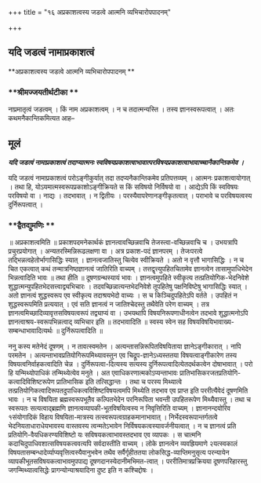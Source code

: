 +++
title = "१६ अप्रकाशत्वस्य जडत्वे आत्मनि व्यभिचारोपपादनम्"

+++


## यदि जडत्वं नामाप्रकाशत्वं

**अप्रकाशत्वस्य जडत्वे आत्मनि व्यभिचारोपपादनम् **

### **श्रीमज्जयतीर्थटीका **

नाप्रमातृत्वं जडत्वम् । किं नाम अप्रकाशत्वम् । न च तदात्मन्यस्ति । तस्य ज्ञानस्वरूपत्वात् । अतः कथमनैकान्तिकमित्यत आह–

## **मूलं**

***यदि जडत्वं नामाप्रकाशत्वं तदाप्यात्मनः स्वविषयप्रकाशत्वाभावात्परविषयप्रकाशत्वाभावाच्चानैकान्तिकमेव ।***

यदि जडत्वं नामाप्रकाशत्वं परोऽङ्गीकुर्यात् तदा तदप्यनैकान्तिकमेव प्रतिपत्तव्यम् । आत्मनः प्रकाशत्वायोगात् । तथा हि, योऽयमात्मस्वरूपप्रकाशोऽङ्गीक्रियते स किं सविषयो निर्विषयो वा । आद्येऽपि किं स्वविषयः परविषयो वा । नाद्यः । तदभावात् । न द्वितीयः । परस्यैवापरेणानङ्गीकृतत्वात् । पराभावे च परविषयत्वस्य दुर्निरूपत्वात् ।

### **द्वैतद्युमणिः **

॥ अप्रकाशत्वमिति ॥ प्रकाशपदमनेकार्थकं ज्ञानत्वावच्छिन्नवाचि तेजस्त्वा-वच्छिन्नवाचि च । उभयत्रापि प्रचुरप्रयोगात् । अन्यतरस्मिन्निरूढलक्षणा वा । अत्र प्रकाश-पदं ज्ञानपरम् । तेजःपरत्वे तद्भिन्नत्वहेतोर्भागासिद्धिः स्यात् । ज्ञानत्वजातिस्तु चित्येव स्वीक्रियते । अतो न वृत्तौ भागासिद्धिः । न च चित एकत्वात् कथं तन्मात्रनिष्ठज्ञानत्वं जातिरिति वाच्यम् । तत्तद्वृत्त्युपहितचितामेव ज्ञानत्वेन तासामुपाधिभेदेन भिन्नत्वादिति भावः ॥ तथा हीति ॥ दूषणग्रन्थस्यायं भावः । ज्ञानत्वमुपहिते स्वीकृत्य तत्प्रतियोगिक-भेदनिवेशे शुद्धात्मन्युपहितभेदसत्त्वाद्व्यभिचारः । तदवच्छिन्नात्यन्तभेदनिवेशे तूपहितेषु पक्षनिविष्टेषु भागासिद्धिः स्यात् । अतो ज्ञानत्वं शुद्धस्वरूप एव स्वीकृत्य तदाश्रयभेदो वाच्यः । स च किञ्चिदुपहितेऽपि वर्तते । उपहितं न शुद्धस्वरूपमिति प्रत्ययात् । एवं सति ज्ञानत्वं न जातिश्चेदस्तु तथैवेति परेण वाच्यम् । तत्र ज्ञानत्वमिच्छादिव्यावृत्तसविषयत्वरूपं तद्व्याप्यं वा । उभयथापि विषयनिरूपणाधीनत्वेन तदभावे शुद्धात्मनोऽपि ज्ञानत्वाश्रय-स्वरूपभिन्नत्वाद् व्यभिचार इति ॥ तदभावादिति ॥ स्वस्य स्वेन सह विषयविषयिभावाख्य-सम्बन्धाभावादित्यर्थः ॥ दुर्निरूपत्वादिति ॥

ननु कस्य मतेनेदं दूषणम् । न तावत्स्वमतेन । अत्यन्तासन्निरूपितविषयिताया ज्ञानेऽङ्गीकारात् । नापि परमतेन । अत्यन्ताभावप्रतियोगिरूपमिथ्यावस्तुन एव चिद्रूप-ज्ञानेऽध्यस्ततया विषयत्वाङ्गीकारेण तस्य विषयत्वनिर्वाहकत्वादिति चेन्न । दुर्निरूपत्वा-दित्यस्य सत्यस्य दुर्निरूपत्वादित्येतदर्थकत्वेन दोषाभावात् । परो हि यन्मिथ्योपाधिकं तन्मिथ्येत्येव मनुते । अत एवाधिकरणात्मकोऽप्यन्ताभावः प्रातिभासिकरजतप्रतियोगि-कत्वादिविशिष्टरूपेण प्रातिभासिक इति तत्सिद्धान्तः । तथा च परस्य मिथ्यात्वे तत्प्रतियोगिकत्वादिरूपतदुपाधिकत्वविशिष्टविषयत्वमपि मिथ्येति तदभाव एव प्राप्त इति पररीत्यैवेदं दूषणमिति भावः । न च विषयिता ब्रह्मस्वरूपभूतैव कल्पितभेदेन परनिरूपिता भवन्ती उपहितरूपेण मिथ्यैवास्तु । तथा च स्वरूपतः सत्यत्वाद्ब्रह्मणि ज्ञानत्वव्यापकी-भूतविषयित्वस्य न निवृत्तिरिति वाच्यम् । ज्ञानानन्दयोरिव १संयोगादिकं विहाय विषयिता-मात्रस्य तत्स्वरूपत्वग्राहकमानाभावात् । निर्भेदस्वरूपान्तर्गतत्वे भेदनियताधाराधेयभावस्य वास्तवस्य त्वन्मतेऽभावेन निर्विषयकत्वस्यावर्जनीयत्वात् । न च ज्ञानत्वं प्रति प्रतियोगि-वैयधिकरण्यविशिष्टो यः सविषयकत्वाभावस्तदभाव एव व्यापकः । स चात्मनि कदाचिदुपाधिवशात्सविषयकत्ववत्यपि सर्वदास्तीति वाच्यम् । लोके ज्ञानत्वेन व्यवह्रियमाणे २यत्स्वकालं विषयतासम्बन्धादेर्व्याप्यवृत्तित्वस्यैवानुभवेन तथैव सर्वैर्गृहीततया लोकसिद्ध-व्याप्तिमनुसृत्य परन्यायेन व्यापकीभूतसविषयकत्वाभावमुपपाद्य दूषणदानस्येदानीमभिमत-त्वात् । पररीतिमात्रप्रक्रियया दूषणपरिहारस्तु जगन्मिथ्यात्वसिद्धेः प्रागन्योन्याश्रयादिना दुष्ट इति न कश्चिद्दोषः ।

